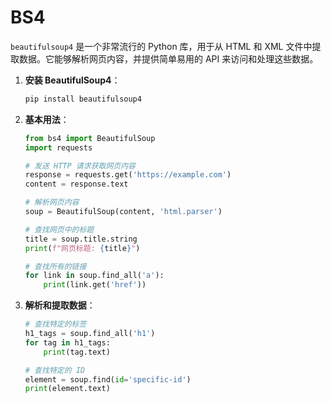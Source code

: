# BS4
`beautifulsoup4` 是一个非常流行的 Python 库，用于从 HTML 和 XML 文件中提取数据。它能够解析网页内容，并提供简单易用的 API 来访问和处理这些数据。

1. **安装 BeautifulSoup4**：
   ```bash
   pip install beautifulsoup4
   ```

2. **基本用法**：
   ```python
   from bs4 import BeautifulSoup
   import requests

   # 发送 HTTP 请求获取网页内容
   response = requests.get('https://example.com')
   content = response.text

   # 解析网页内容
   soup = BeautifulSoup(content, 'html.parser')

   # 查找网页中的标题
   title = soup.title.string
   print(f"网页标题: {title}")

   # 查找所有的链接
   for link in soup.find_all('a'):
       print(link.get('href'))
   ```

3. **解析和提取数据**：
   ```python
   # 查找特定的标签
   h1_tags = soup.find_all('h1')
   for tag in h1_tags:
       print(tag.text)

   # 查找特定的 ID
   element = soup.find(id='specific-id')
   print(element.text)
   ```